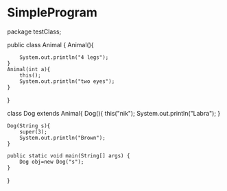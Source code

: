 # SimpleProgram
package testClass;

public class Animal {
    Animal(){

        System.out.println("4 legs");
    }
    Animal(int a){
        this();
        System.out.println("two eyes");
    }
}

class Dog extends Animal{
    Dog(){
        this("nik");
        System.out.println("Labra");
    }

    Dog(String s){
        super(3);
        System.out.println("Brown");
    }

    public static void main(String[] args) {
        Dog obj=new Dog("s");
    }
}

